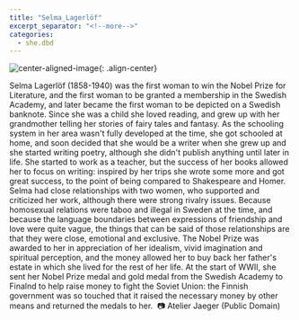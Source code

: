 ```yaml
---
title: "Selma_Lagerlöf"
excerpt_separator: "<!--more-->"
categories:
  - she.dbd
---
```



![center-aligned-image](https://cdn.pixabay.com/photo/2020/10/26/16/56/man-5687861_1280.png){: .align-center}


Selma Lagerlöf (1858-1940) was the first woman to win the Nobel Prize for Literature, and the first woman to be granted a membership in the Swedish Academy, and later became the first woman to be depicted on a Swedish banknote. Since she was a child she loved reading, and grew up with her grandmother telling her stories of fairy tales and fantasy. As the schooling system in her area wasn't fully developed at the time, she got schooled at home, and soon decided that she would be a writer when she grew up and she started writing poetry, although she didn't publish anything until later in life. She started to work as a teacher, but the success of her books allowed her to focus on writing: inspired by her trips she wrote some more and got great success, to the point of being compared to Shakespeare and Homer. Selma had close relationships with two women, who supported and criticized her work, although there were strong rivalry issues. Because homosexual relations were taboo and illegal in Sweden at the time, and because the language boundaries between expressions of friendship and love were quite vague, the things that can be said of those relationships are that they were close, emotional and exclusive. The Nobel Prize was awarded to her in appreciation of her idealism, vivid imagination and spiritual perception, and the money allowed her to buy back her father's estate in which she lived for the rest of her life. At the start of WWII, she sent her Nobel Prize medal and gold medal from the Swedish Academy to Finalnd to help raise money to fight the Soviet Union: the Finnish government was so touched that it raised the necessary money by other means and returned the medals to her.⁠
⁠
📷 Atelier Jaeger (Public Domain)⁠
⁠
